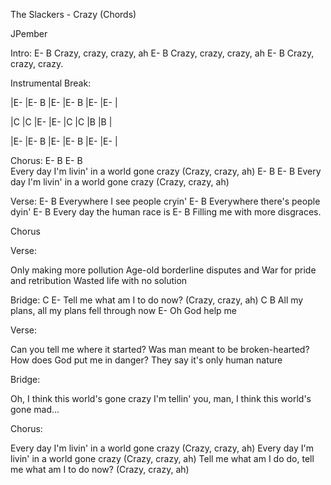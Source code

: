 The Slackers - Crazy (Chords)


JPember


Intro:
E-                    B
Crazy, crazy, crazy, ah
E-                    B
Crazy, crazy, crazy, ah
E-                   B
Crazy, crazy, crazy.


Instrumental Break:

|E-   |E- B |E-   |E- B |E-   |E-   |

|C    |C    |E-   |E-   |C    |C    |B    |B    |

|E-   |E- B |E-   |E- B |E-   |E-   |


Chorus:
E-                               B       E-                    B     
  Every day I'm livin' in a world gone crazy (Crazy, crazy, ah)
E-                               B       E-                    B
  Every day I'm livin' in a world gone crazy (Crazy, crazy, ah)


Verse:
E-                           B
  Everywhere I see people cryin'
E-                           B
  Everywhere there's people dyin'
E-                            B
  Every day the human race is
E-                           B
  Filling me with more disgraces.


Chorus

Verse:

Only making more pollution
Age-old borderline disputes and
War for pride and retribution
Wasted life with no solution

Bridge:
C                      E-
  Tell me what am I to do now? (Crazy, crazy, ah)
C                                    B
  All my plans, all my plans fell through now
               E-
Oh God help me


Verse:

Can you tell me where it started?
Was man meant to be broken-hearted?
How does God put me in danger?
They say it's only human nature


Bridge:

Oh, I think this world's gone crazy
I'm tellin' you, man, I think this world's gone mad...


Chorus:

Every day I'm livin' in a world gone crazy (Crazy, crazy, ah)
Every day I'm livin' in a world gone crazy (Crazy, crazy, ah)
Tell me what am I do do, tell me what am I to do now? (Crazy, crazy, ah)
